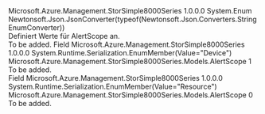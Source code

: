 <Type Name="AlertScope" FullName="Microsoft.Azure.Management.StorSimple8000Series.Models.AlertScope">
  <TypeSignature Language="C#" Value="public enum AlertScope" />
  <TypeSignature Language="ILAsm" Value=".class public auto ansi sealed AlertScope extends System.Enum" />
  <TypeSignature Language="DocId" Value="T:Microsoft.Azure.Management.StorSimple8000Series.Models.AlertScope" />
  <TypeSignature Language="VB.NET" Value="Public Enum AlertScope" />
  <TypeSignature Language="F#" Value="type AlertScope = " />
  <AssemblyInfo>
    <AssemblyName>Microsoft.Azure.Management.StorSimple8000Series</AssemblyName>
    <AssemblyVersion>1.0.0.0</AssemblyVersion>
  </AssemblyInfo>
  <Base>
    <BaseTypeName>System.Enum</BaseTypeName>
  </Base>
  <Attributes>
    <Attribute>
      <AttributeName>Newtonsoft.Json.JsonConverter(typeof(Newtonsoft.Json.Converters.StringEnumConverter))</AttributeName>
    </Attribute>
  </Attributes>
  <Docs>
    <summary>
            Definiert Werte für AlertScope an.
            </summary>
    <remarks>To be added.</remarks>
  </Docs>
  <Members>
    <Member MemberName="Device">
      <MemberSignature Language="C#" Value="Device" />
      <MemberSignature Language="ILAsm" Value=".field public static literal valuetype Microsoft.Azure.Management.StorSimple8000Series.Models.AlertScope Device = int32(1)" />
      <MemberSignature Language="DocId" Value="F:Microsoft.Azure.Management.StorSimple8000Series.Models.AlertScope.Device" />
      <MemberSignature Language="VB.NET" Value="Device" />
      <MemberSignature Language="F#" Value="Device = 1" Usage="Microsoft.Azure.Management.StorSimple8000Series.Models.AlertScope.Device" />
      <MemberType>Field</MemberType>
      <AssemblyInfo>
        <AssemblyName>Microsoft.Azure.Management.StorSimple8000Series</AssemblyName>
        <AssemblyVersion>1.0.0.0</AssemblyVersion>
      </AssemblyInfo>
      <Attributes>
        <Attribute>
          <AttributeName>System.Runtime.Serialization.EnumMember(Value="Device")</AttributeName>
        </Attribute>
      </Attributes>
      <ReturnValue>
        <ReturnType>Microsoft.Azure.Management.StorSimple8000Series.Models.AlertScope</ReturnType>
      </ReturnValue>
      <MemberValue>1</MemberValue>
      <Docs>
        <summary>To be added.</summary>
      </Docs>
    </Member>
    <Member MemberName="Resource">
      <MemberSignature Language="C#" Value="Resource" />
      <MemberSignature Language="ILAsm" Value=".field public static literal valuetype Microsoft.Azure.Management.StorSimple8000Series.Models.AlertScope Resource = int32(0)" />
      <MemberSignature Language="DocId" Value="F:Microsoft.Azure.Management.StorSimple8000Series.Models.AlertScope.Resource" />
      <MemberSignature Language="VB.NET" Value="Resource" />
      <MemberSignature Language="F#" Value="Resource = 0" Usage="Microsoft.Azure.Management.StorSimple8000Series.Models.AlertScope.Resource" />
      <MemberType>Field</MemberType>
      <AssemblyInfo>
        <AssemblyName>Microsoft.Azure.Management.StorSimple8000Series</AssemblyName>
        <AssemblyVersion>1.0.0.0</AssemblyVersion>
      </AssemblyInfo>
      <Attributes>
        <Attribute>
          <AttributeName>System.Runtime.Serialization.EnumMember(Value="Resource")</AttributeName>
        </Attribute>
      </Attributes>
      <ReturnValue>
        <ReturnType>Microsoft.Azure.Management.StorSimple8000Series.Models.AlertScope</ReturnType>
      </ReturnValue>
      <MemberValue>0</MemberValue>
      <Docs>
        <summary>To be added.</summary>
      </Docs>
    </Member>
  </Members>
</Type>